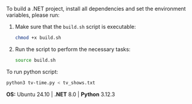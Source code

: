 To build a .NET project, install all dependencies and set the environment variables, please run:
1. Make sure that the `build.sh` script is executable:
    ```bash
    chmod +x build.sh
    ```
2. Run the script to perform the necessary tasks:
    ```bash
    source build.sh
    ```

To run python script:
```bash
python3 tv-time.py < tv_shows.txt  
```

**OS:**  Ubuntu 24.10 | **.NET**  8.0 | **Python**  3.12.3  
